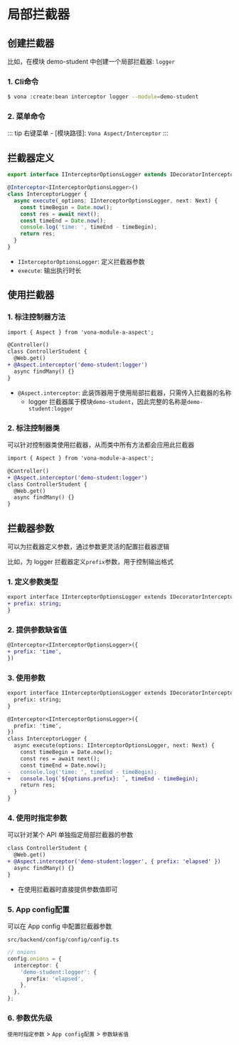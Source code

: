 # 局部拦截器

## 创建拦截器

比如，在模块 demo-student 中创建一个局部拦截器: `logger`

### 1. Cli命令

``` bash
$ vona :create:bean interceptor logger --module=demo-student
```

### 2. 菜单命令

::: tip
右键菜单 - [模块路径]: `Vona Aspect/Interceptor`
:::

## 拦截器定义

``` typescript
export interface IInterceptorOptionsLogger extends IDecoratorInterceptorOptions {}

@Interceptor<IInterceptorOptionsLogger>()
class InterceptorLogger {
  async execute(_options: IInterceptorOptionsLogger, next: Next) {
    const timeBegin = Date.now();
    const res = await next();
    const timeEnd = Date.now();
    console.log('time: ', timeEnd - timeBegin);
    return res;
  }
}
```

- `IInterceptorOptionsLogger`: 定义拦截器参数
- `execute`: 输出执行时长

## 使用拦截器

### 1. 标注控制器方法

``` diff
import { Aspect } from 'vona-module-a-aspect';

@Controller()
class ControllerStudent {
  @Web.get()
+ @Aspect.interceptor('demo-student:logger')
  async findMany() {}
}
```

- `@Aspect.interceptor`: 此装饰器用于使用局部拦截器，只需传入拦截器的名称
  - logger 拦截器属于模块`demo-student`，因此完整的名称是`demo-student:logger`

### 2. 标注控制器类

可以针对控制器类使用拦截器，从而类中所有方法都会应用此拦截器

``` diff
import { Aspect } from 'vona-module-a-aspect';

@Controller()
+ @Aspect.interceptor('demo-student:logger')
class ControllerStudent {
  @Web.get()
  async findMany() {}
}
```

## 拦截器参数

可以为拦截器定义参数，通过参数更灵活的配置拦截器逻辑

比如，为 logger 拦截器定义`prefix`参数，用于控制输出格式

### 1. 定义参数类型

``` diff
export interface IInterceptorOptionsLogger extends IDecoratorInterceptorOptions {
+ prefix: string;
}
```

### 2. 提供参数缺省值

``` diff
@Interceptor<IInterceptorOptionsLogger>({
+ prefix: 'time',
})
```

### 3. 使用参数

``` diff
export interface IInterceptorOptionsLogger extends IDecoratorInterceptorOptions {
  prefix: string;
}

@Interceptor<IInterceptorOptionsLogger>({
  prefix: 'time',
})
class InterceptorLogger {
  async execute(options: IInterceptorOptionsLogger, next: Next) {
    const timeBegin = Date.now();
    const res = await next();
    const timeEnd = Date.now();
-   console.log('time: ', timeEnd - timeBegin);
+   console.log(`${options.prefix}: `, timeEnd - timeBegin);
    return res;
  }
}
```

### 4. 使用时指定参数

可以针对某个 API 单独指定局部拦截器的参数

``` diff
class ControllerStudent {
  @Web.get()
+ @Aspect.interceptor('demo-student:logger', { prefix: 'elapsed' })
  async findMany() {}
}
```

- 在使用拦截器时直接提供参数值即可

### 5. App config配置

可以在 App config 中配置拦截器参数

`src/backend/config/config/config.ts`

``` typescript
// onions
config.onions = {
  interceptor: {
    'demo-student:logger': {
      prefix: 'elapsed',
    },
  },
};
```

### 6. 参数优先级

`使用时指定参数` > `App config配置` > `参数缺省值`
